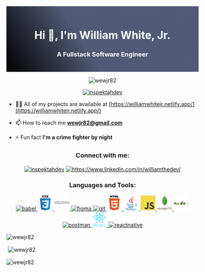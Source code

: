 <div id="header" style="padding: 20px;
        color: white;  background: rgb(0, 0, 0);
        background: -moz-linear-gradient(
          58deg,
          rgba(0, 0, 0, 1) 0%,
          rgba(11, 23, 61, 0.7091211484593838) 41%
        ); background: -webkit-linear-gradient(
          58deg,
          rgba(0, 0, 0, 1) 0%,
          rgba(11, 23, 61, 0.7091211484593838) 41%
        );
        background: linear-gradient(
          58deg,
          rgba(0, 0, 0, 1) 0%,
          rgba(11, 23, 61, 0.7091211484593838) 41%
        ); filter: progid:DXImageTransform.Microsoft.gradient(startColorstr="#000000",endColorstr="#0b173d",GradientType=1); ">
      <h1 align="center" >Hi 👋, I'm William White, Jr.</h1>
      <h3 align="center">A Fullstack Software Engineer</h3>
    </div>


<p align="center""> <img src="https://komarev.com/ghpvc/?username=wewjr82&label=Profile%20views&color=0e75b6&style=flat" alt="wewjr82" /> </p>

<p align="center""> <a href="https://twitter.com/inspektahdev" target="blank"><img src="https://img.shields.io/twitter/follow/inspektahdev?logo=twitter&style=for-the-badge" alt="inspektahdev" /></a> </p>

- 👨‍💻 All of my projects are available at [https://williamwhitejr.netlify.app/](https://williamwhitejr.netlify.app/)

- 📫 How to reach me **wewjr82@gmail.com**

- ⚡ Fun fact **I'm a crime fighter by night**

<h3 align="center"">Connect with me:</h3>
<p align="center">
<a href="https://twitter.com/inspektahdev" target="blank"><img align="center" src="https://raw.githubusercontent.com/rahuldkjain/github-profile-readme-generator/master/src/images/icons/Social/twitter.svg" alt="inspektahdev" height="30" width="40" /></a>
<a href="https://linkedin.com/in/https://www.linkedin.com/in/williamthedev/" target="blank"><img align="center" src="https://raw.githubusercontent.com/rahuldkjain/github-profile-readme-generator/master/src/images/icons/Social/linked-in-alt.svg" alt="https://www.linkedin.com/in/williamthedev/" height="30" width="40" /></a>
</p>

<h3 align="center">Languages and Tools:</h3>
<p align="center"> <a href="https://babeljs.io/" target="_blank" rel="noreferrer"> <img src="https://www.vectorlogo.zone/logos/babeljs/babeljs-icon.svg" alt="babel" width="40" height="40"/> </a> <a href="https://www.w3schools.com/css/" target="_blank" rel="noreferrer"> <img src="https://raw.githubusercontent.com/devicons/devicon/master/icons/css3/css3-original-wordmark.svg" alt="css3" width="40" height="40"/> </a> <a href="https://expressjs.com" target="_blank" rel="noreferrer"> <img src="https://raw.githubusercontent.com/devicons/devicon/master/icons/express/express-original-wordmark.svg" alt="express" width="40" height="40"/> </a> <a href="https://www.figma.com/" target="_blank" rel="noreferrer"> <img src="https://www.vectorlogo.zone/logos/figma/figma-icon.svg" alt="figma" width="40" height="40"/> </a> <a href="https://git-scm.com/" target="_blank" rel="noreferrer"> <img src="https://www.vectorlogo.zone/logos/git-scm/git-scm-icon.svg" alt="git" width="40" height="40"/> </a> <a href="https://www.w3.org/html/" target="_blank" rel="noreferrer"> <img src="https://raw.githubusercontent.com/devicons/devicon/master/icons/html5/html5-original-wordmark.svg" alt="html5" width="40" height="40"/> </a> <a href="https://www.java.com" target="_blank" rel="noreferrer"> <img src="https://raw.githubusercontent.com/devicons/devicon/master/icons/java/java-original.svg" alt="java" width="40" height="40"/> </a> <a href="https://developer.mozilla.org/en-US/docs/Web/JavaScript" target="_blank" rel="noreferrer"> <img src="https://raw.githubusercontent.com/devicons/devicon/master/icons/javascript/javascript-original.svg" alt="javascript" width="40" height="40"/> </a> <a href="https://www.mongodb.com/" target="_blank" rel="noreferrer"> <img src="https://raw.githubusercontent.com/devicons/devicon/master/icons/mongodb/mongodb-original-wordmark.svg" alt="mongodb" width="40" height="40"/> </a> <a href="https://nodejs.org" target="_blank" rel="noreferrer"> <img src="https://raw.githubusercontent.com/devicons/devicon/master/icons/nodejs/nodejs-original-wordmark.svg" alt="nodejs" width="40" height="40"/> </a> <a href="https://postman.com" target="_blank" rel="noreferrer"> <img src="https://www.vectorlogo.zone/logos/getpostman/getpostman-icon.svg" alt="postman" width="40" height="40"/> </a> <a href="https://reactjs.org/" target="_blank" rel="noreferrer"> <img src="https://raw.githubusercontent.com/devicons/devicon/master/icons/react/react-original-wordmark.svg" alt="react" width="40" height="40"/> </a> <a href="https://reactnative.dev/" target="_blank" rel="noreferrer"> <img src="https://reactnative.dev/img/header_logo.svg" alt="reactnative" width="40" height="40"/> </a> </p>

<p><img align="center" src="https://github-readme-stats.vercel.app/api/top-langs?username=wewjr82&show_icons=true&locale=en&layout=compact" alt="wewjr82" /></p>

<p>&nbsp;<img align="center" src="https://github-readme-stats.vercel.app/api?username=wewjr82&show_icons=true&locale=en" alt="wewjr82" /></p>

<p><img align="center" src="https://github-readme-streak-stats.herokuapp.com/?user=wewjr82&" alt="wewjr82" /></p>

